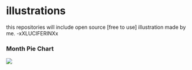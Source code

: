 # illustrations
this repositories will include open source [free to use] illustration made by me. -xXLUCIFERINXx

### Month Pie Chart

<img src="https://github.com/xxluciferinxx/illustrations/monthsPieChart/SVG/pieChartArtboard-1.svg">
